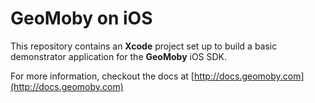 # **GeoMoby** on **iOS**

This repository contains an **Xcode** project set up to build a basic demonstrator application for the **GeoMoby** iOS SDK.

For more information, checkout the docs at [http://docs.geomoby.com](http://docs.geomoby.com)
